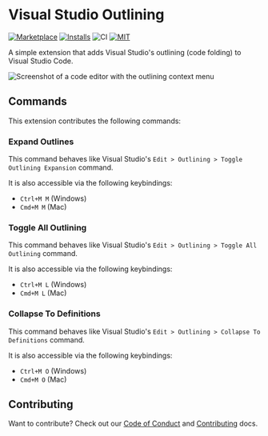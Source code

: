 # Visual Studio Outlining

[![Marketplace](https://img.shields.io/visual-studio-marketplace/v/MichaelJolley.vscode-vs-outlining)](https://marketplace.visualstudio.com/items?itemName=MichaelJolley.vscode-vs-outlining) [![Installs](https://img.shields.io/visual-studio-marketplace/i/MichaelJolley.vscode-vs-outlining?color=blue&logo=visual-studio-code)](https://marketplace.visualstudio.com/items?itemName=MichaelJolley.vscode-vs-outlining) ![CI](https://img.shields.io/github/actions/workflow/status/michaeljolley/vscode-vs-outlining/CI.yml?logo=github) [![MIT](https://img.shields.io/badge/license-MIT-orange.png?color=blue&style=flat-round)](https://opensource.org/licenses/MIT)

A simple extension that adds Visual Studio's outlining (code folding) to Visual
Studio Code.

![Screenshot of a code editor with the outlining context menu](https://github.com/MichaelJolley/vscode-vs-outlining/assets/1228996/cefb7902-97e6-4b02-9217-24524337123a)

## Commands

This extension contributes the following commands:

### Expand Outlines

This command behaves like Visual Studio's `Edit > Outlining > Toggle Outlining
Expansion` command.

It is also accessible via the following keybindings:

- `Ctrl+M M` (Windows)
- `Cmd+M M` (Mac)

### Toggle All Outlining

This command behaves like Visual Studio's `Edit > Outlining > Toggle All Outlining` command.

It is also accessible via the following keybindings:

- `Ctrl+M L` (Windows)
- `Cmd+M L` (Mac)

### Collapse To Definitions

This command behaves like Visual Studio's `Edit > Outlining > Collapse To Definitions` command.

It is also accessible via the following keybindings:

- `Ctrl+M O` (Windows)
- `Cmd+M O` (Mac)

## Contributing

Want to contribute? Check out our [Code of Conduct](.github/CODE_OF_CONDUCT.md) and [Contributing](.github/CONTRIBUTING.md) docs.
